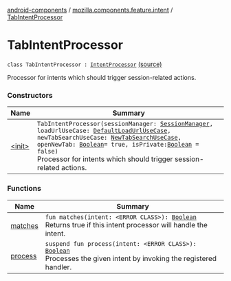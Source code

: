 [android-components](../../index.md) / [mozilla.components.feature.intent](../index.md) / [TabIntentProcessor](./index.md)

# TabIntentProcessor

`class TabIntentProcessor : `[`IntentProcessor`](../../mozilla.components.browser.session.intent/-intent-processor/index.md) [(source)](https://github.com/mozilla-mobile/android-components/blob/master/components/feature/intent/src/main/java/mozilla/components/feature/intent/TabIntentProcessor.kt#L32)

Processor for intents which should trigger session-related actions.

### Constructors

| Name | Summary |
|---|---|
| [&lt;init&gt;](-init-.md) | `TabIntentProcessor(sessionManager: `[`SessionManager`](../../mozilla.components.browser.session/-session-manager/index.md)`, loadUrlUseCase: `[`DefaultLoadUrlUseCase`](../../mozilla.components.feature.session/-session-use-cases/-default-load-url-use-case/index.md)`, newTabSearchUseCase: `[`NewTabSearchUseCase`](../../mozilla.components.feature.search/-search-use-cases/-new-tab-search-use-case/index.md)`, openNewTab: `[`Boolean`](https://kotlinlang.org/api/latest/jvm/stdlib/kotlin/-boolean/index.html)` = true, isPrivate: `[`Boolean`](https://kotlinlang.org/api/latest/jvm/stdlib/kotlin/-boolean/index.html)` = false)`<br>Processor for intents which should trigger session-related actions. |

### Functions

| Name | Summary |
|---|---|
| [matches](matches.md) | `fun matches(intent: <ERROR CLASS>): `[`Boolean`](https://kotlinlang.org/api/latest/jvm/stdlib/kotlin/-boolean/index.html)<br>Returns true if this intent processor will handle the intent. |
| [process](process.md) | `suspend fun process(intent: <ERROR CLASS>): `[`Boolean`](https://kotlinlang.org/api/latest/jvm/stdlib/kotlin/-boolean/index.html)<br>Processes the given intent by invoking the registered handler. |

